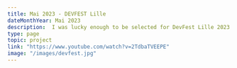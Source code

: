 ```yaml
---
title: Mai 2023 - DEVFEST Lille
dateMonthYear: Mai 2023
description:  I was lucky enough to be selected for DevFest Lille 2023.
type: page
topic: project
link: "https://www.youtube.com/watch?v=2TdbaTVEEPE"
image: "/images/devfest.jpg"
---
```


